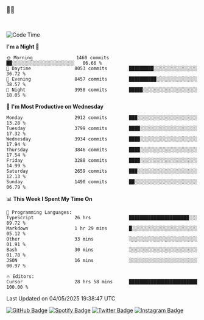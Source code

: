 ### 🤙🍺

<!-- <a href="https://github-readme-stats.vercel.app/api?username=hzak2xx&count_private=true&show_icons=true&theme=dracula">
  <img align="center" src="https://github-readme-stats.vercel.app/api?username=hzak2xx&count_private=true&show_icons=true&theme=dracula" />
</a>
</br> -->
</br>

<!--START_SECTION:waka-->
![Code Time](http://img.shields.io/badge/Code%20Time-4%2C201%20hrs%2052%20mins-blue)

**I'm a Night 🦉** 

```text
🌞 Morning                1460 commits        ██░░░░░░░░░░░░░░░░░░░░░░░   06.66 % 
🌆 Daytime                8053 commits        █████████░░░░░░░░░░░░░░░░   36.72 % 
🌃 Evening                8457 commits        ██████████░░░░░░░░░░░░░░░   38.57 % 
🌙 Night                  3958 commits        █████░░░░░░░░░░░░░░░░░░░░   18.05 % 
```
📅 **I'm Most Productive on Wednesday** 

```text
Monday                   2912 commits        ███░░░░░░░░░░░░░░░░░░░░░░   13.28 % 
Tuesday                  3799 commits        ████░░░░░░░░░░░░░░░░░░░░░   17.32 % 
Wednesday                3934 commits        ████░░░░░░░░░░░░░░░░░░░░░   17.94 % 
Thursday                 3846 commits        ████░░░░░░░░░░░░░░░░░░░░░   17.54 % 
Friday                   3288 commits        ████░░░░░░░░░░░░░░░░░░░░░   14.99 % 
Saturday                 2659 commits        ███░░░░░░░░░░░░░░░░░░░░░░   12.13 % 
Sunday                   1490 commits        ██░░░░░░░░░░░░░░░░░░░░░░░   06.79 % 
```


📊 **This Week I Spent My Time On** 

```text
💬 Programming Languages: 
TypeScript               26 hrs              ██████████████████████░░░   89.72 % 
Markdown                 1 hr 29 mins        █░░░░░░░░░░░░░░░░░░░░░░░░   05.12 % 
Other                    33 mins             ░░░░░░░░░░░░░░░░░░░░░░░░░   01.91 % 
Bash                     30 mins             ░░░░░░░░░░░░░░░░░░░░░░░░░   01.78 % 
JSON                     16 mins             ░░░░░░░░░░░░░░░░░░░░░░░░░   00.97 % 

🔥 Editors: 
Cursor                   28 hrs 58 mins      █████████████████████████   100.00 % 
```


 Last Updated on 04/05/2025 19:38:47 UTC
<!--END_SECTION:waka-->

[![GitHub Badge](https://img.shields.io/badge/GitHub-100000?style=for-the-badge&logo=github&logoColor=white)](https://github.com/hzak2xx)
[![Spotify Badge](https://img.shields.io/badge/Spotify-1ED760?&style=for-the-badge&logo=spotify&logoColor=white)](https://open.spotify.com/user/uf90s6sbbh75a1mt44clkhkvf)
[![Twitter Badge](https://img.shields.io/badge/Twitter-1DA1F2?style=for-the-badge&logo=twitter&logoColor=white)](https://twitter.com/hzak2xx)
[![Instagram Badge](https://img.shields.io/badge/Instagram-E4405F?style=for-the-badge&logo=instagram&logoColor=white)](https://www.instagram.com/hzak2xx/)
